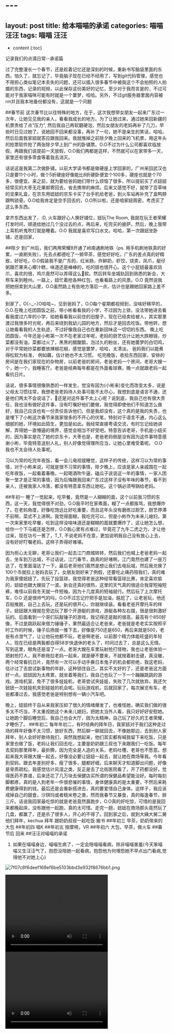 # ---
layout: post
title:  给本喵喵的承诺
categories: 喵喵 汪汪
tags:  喵喵 汪汪
---

* content
{:toc}

记录我们的点滴日常--承诺篇



	
过了完整漫长一个春节，还是趁着记忆还是深刻的时候，重新书写脑袋里面的东西，怕久了，就忘记了，毕竟脑子现在已经不经用了，写到git代码管理，感觉也不用担心类似笔记本丢失的问题，还可以插入很多春节中被我这个不会拍照的人拍摄的东西，记录的视频，以此保存这份美好的记忆，至少对于我而言是的，不过可能对于我家喵咪可能有时就是一个噩梦，哈哈。另外，不过git服务器里面内容被rm并且我本地备份都没有，这就是一个问题

##春节前
这次春节比以往特殊的地方，在于，这次我想带女朋友一起来广东过一次年，让她见见我的亲人，看看我成长的地方。为了让她过来，通过她来回新疆的机票贵给了点“压力", 然后我自己再软磨硬泡，然后女朋友的老妈再补了几刀，早些时日见过她了，说她回不回来都没事，再补了一句，她不是亲生的笑话，哈哈。然后后面我家妞就答应跟我回来。我就推掉之前除夕晚上回来的飞机票，用这年头的抢票软件抢了两张除夕早上到广州的卧铺票。O.O不过为什么公司都喜欢临放假，再跟我们说提前一天放假，O.O我们两都是这样，不然就可以在家带多一天，家里还有很多零食等着我去消灭。

话说这是我第二次做卧铺，以前大学读书都是做硬座上学回家的，广州来回武汉也只是要11个小时，做个5折硬座好像能比8折硬卧便宜个100多，硬座也就是个70多，很便宜。来之前，就为要给爸妈她们带什么烦恼了很多，所以提前买了点妞妞经常买的大枣无花果邮寄回去，省去携带的麻烦。后来又感觉不好，就带了百草味的坚果礼盒，在京东用妞妞的京东卡买了台手机给老爸，到火车站再补充了盒鸭脖跟鸭锁骨。O.O给我肯定是空手回去的，O.O所以啦，还是咱家妞周密，考虑买了这么多东西。

拿齐东西出发了，:D, 火车跟好心人换好铺位，妞玩The Room, 我就在玩王者荣耀打发时间，顺道给她过几个没过去的点，再后来，吃完买的披萨。然后，晚上我带上耳机听鬼吹灯就是睡着。O.O 我就是喜欢写口水文。哈哈，第一次跟妞坐卧铺，还是回家，


##除夕
到广州后，我们两用荣耀8开通了岭南通刷地铁（ps. 用手机刷地铁真的好累，一直刷失败），先去点都德吃了一顿早茶，感觉好好吃，广东的差点真的好精致，好好吃，O.O假装我不是广东的，红米肠，炸鲜奶，虾饺，烧卖，凤爪，艇仔粥跟芒果夹心椰汁糕，味道还是棒棒的，吃的妞也很开心。这个小屁妞最喜欢凤爪，喜欢的很，鸡爪竟然可以弄得这么软。然后转车坐城轨回到熟悉的新会，大熬车来到睦州。一路上，妞忙着抢各种红包，也看看路上的风景。O.O 竟然说我把她拐卖到大山里，O.O虽然路上有些地方落后一点，估计也是跟她回家路上差不多。

到家了，O(∩_∩)O哈哈~，见到爸妈了，O.O每个星期都视频到，没啥好稀罕的，O.O.在晚上吃团圆饭之前，带小彬看看我的小学，不过因为上锁，没法带她进去看看我度过六年的小学，给她看看我以前住的旧屋子，现在已经卖给被人，其实那里渡过我很多时光呢，再后来绕到我幼儿园的地方，然后才是回去吃饭。带他转，想让她看看我的人生轨迹，不过好像我自己也在重新回味这一切切的东西。 晚上吃团圆饭，今年还是小彬第一次不在老家过年呢，老妈的厨艺估计让她大跌眼镜，炒菜都没有油，菜都过火了，黑黑的醋酸鹅，泡过久的粉丝，还有她噩梦的白切鸡，对于平常她炒菜都要放辣椒花椒，感觉是噩梦，哈哈，太清淡。 爸妈我们以能煮得松软为标准， 例如藕，估计她也不太习惯。 吃完晚饭，收拾东西回家，安排的房间是在我们家现在的杂物房，以前老爸的房间，老爸老妈一个房间，老哥大嫂一个，她一个，我睡客厅。老爸是经典每年都是在外面看球赛，晚一点就跟老妈一起看抗日片。

话说，很多事情很像熟悉的一样发生，觉没有因为(小彬来)变化而改变太多，说是父母太习惯往常，我想老爸老妈待人处事可能不太尽心，我想到底是语言不通，还是他们两太不会说话了，还是对这件事不太上心呢？说到底，我自己也有很大责任，我也没有做好这件事，没有叮嘱好他们要做，我觉得即使他们不知道怎么做好，我自己应该也有一份责任告诉他们，但是我却没有，这个真的是我的失责，也是埋下了小彬这次春节来我家很多的不开心的伏笔，特别对于语言不通，内心这么细腻的她，环境如此陌生，更加是如此。我经常直接粤语交流，有时忘记给她讲解，弄得她一直懵逼的境界，感觉会相当不好受吧。特意告诉老哥，手机是小妞买的，因为事实是花了她的京东卡，大枣也是，老爸老妈倒是没有因为这件事特意感谢小彬，毕竟特意送别人礼，别人好像觉得理所应当，让她心里难受着呢。 O.O 我也不太会待人处事呢。

习以为常的吃完年夜饭，看一会儿电视就睡觉，这样子的传统，这样习以为常的事情，对于小彬来说，可就是很不习常的事情，除夕晚上，应该是家人亲戚围在一起吃年夜饭，一起看着春晚，一起喝酒吹牛逼，磕瓜子说说这一年的事情，一家人团聚一堂才是正常的事情，因为后悔跟我回来广东过这样子没有年味的春节，看不到亲人，还被我家人冷落，都没有特意拿东西让她吃。这个锅必须甩锅给老妈。

##年初一
睡了一觉起来，吃早餐，竟然是一人糊糊的面，这个以前我习惯的东西，这一天，我觉得很不对劲，O.O我平时在家煮面，糊了一点都挨骂，我想爆炸了。在老妈角度，好像吃饱远比好吃重要，而且这年头没有磨练过厨艺，厨艺停滞不前啊，菜式不上进啊。我觉得面糊，我吃完可以，但是小彬作为未来儿媳妇，第一次来家里吃早餐，吃到这样没啥味道还是糊糊的面就要爆炸了，这让她怎么想，给你一个下马威还是怎样，O.O我心里有点难过，毕竟花了九牛二虎之力，才让他过来，现在功亏一篑了，T_T, 不说老妈不在意，更加说明我自己没有放心上去，没有好好叮嘱老妈。这样子弄得好难堪。

因为担心太无聊，老哥让我们一起去江门商城转转，然后我们也喊上老爸老妈一起去，坐车到万达城，不过话说，江门春节，路真的好堵啊，江门竟然也建了一座万达了，在里面溜达了一下，最后老哥他们竟然是想让我们去电玩城，然后我兑换了100个币就拉上爸妈去玩了。女朋友刚好来了例假，还要吃止痛药陪我们，真的难为我家傻妞妞了。先玩了投篮球，我觉得老爸这种经常看篮球比赛，肯定喜欢偷的，妞妞也跟大嫂投了一波。新会还真的很热，这里的天气真的很适合我穿短袖短裤，难怪以前我冬天就一件短袖，因为十几度真的短袖就行。然后玩了上次摩托车，O.O 还是很帅气的吗，O.O不过忘记拧把手是加油，尴尬了，让老爸玩，他还百般推脱，自己上去玩，还是玩的很开心，你就继续装。看看老爸开摩托车的样子。妞妞跟大嫂就在旁边玩了那个开游艇的游戏，游艇各种左右摆，很是很刺激好玩的。后面看到一个哥们玩敲锤子的游戏，我记得还是敲的很高，最高有个850好像，不过是跳跃起来借力锤锤子，果然最适合让老爸来，老爸就是老老实实按照平时工作的时候，锤子后扬就一推下去，好像是750还是650，再后来就是500，老爸有点泄气了，让让他玩他都不玩，老爸啊老爸，以前那个精力体能旺盛的年轻人，现在已经是两鬓都白得58岁快退休的老头了，时间过去了，总是这么无情。写到这里，眼角还是湿了一点。老哥大嫂在车里玩射抢打怪物，我也让老爸体验一把射抢打人，我不断拖拉老妈一起来，就是硬不要来，不就按着射击键，真没辙，两个经常看抗日片，竟然有一次可以手动手撕日本鬼子的机会都拒绝，我这老妈，估计过了去尝试新事物的年龄，这种锁住自己，其实不太好的了，还是老爸这方面好一点。妞妞因为太疼累，就坐着等我们，我自己也玩了一下一个蹦蹦跳跳的游戏。游戏机室，免不了很多娃娃机，老哥尝试夹娃娃，失败了几次就放弃。我还欠妞妞一次娃娃机夹到娃娃的机会呢。玩玩游戏机，后就回家了，每次展览有车，老爸都凑过去，我感觉老爸是特别想有一辆小汽车吧。

晚上，妞妞终于自从来我家压抑了很久的情绪爆发了，也难怪她，确实我们做的很多太不巧当，不太重视她这个未来儿媳妇，把她太当外人看，我只好好好安慰她。让她跑个脚后睡觉后，我自己也会大厅，因为太精神，自己玩了好久的王者荣耀，才睡伤了。
##年初二
每年年初二，有时经典的拜年日，我家妞对于我们这种走过场的拜年好像不太习惯，放好东西，然后聊一聊就回去，不像她那边，去到别人家拜年，别人会好好款待我们，突然我想起来，他们其实都有喊我留下来吃饭，只是家里也做了饭，老妈让我们回去吃，主要是奶奶跟三叔也下来跟我们一吃饭。每年去契妈那里拜年，最折腾，因为完全是人造的关系，老妈吐槽，老哥也不愿意。想起来我大哥跟大嫂一起去，好像没必要让妞妞一起去，就让她在商场等我。今年看到契妈，跟去年差别好多，瘦了很多，腿都好细，后来聊天才知道脚出问题，好像是骨质疏松，我感觉估计风湿之类，反正是去了北街医院看了，开了药都没好，觉得医药不靠谱，后来还花了几万块去保健店买所谓的保健品希望能治好。每时每刻脚都疼，真的是人到老年一件很悲催的事情，身体健康真的是太重要，不然后来耗费健康得到的钱，最后还是会重新搭进去，真的要爱惜自己身体。这样子，我应该戒掉自己的甜食，沙琪玛或者糙米卷之类，然而我春节又暴食，真的每逢春节，胖三斤。话说我回家最吃惊的就是老爸竟然晨跑步，O.O真的好吃惊，可惜的是我回来都晚起床，没有跟他一起跑，真的太可惜。走完一趟，妞妞在商场那头竟然玩了几盘，都赢了，还是杀了很多人，开心的不得了。回到家之后，就到大姨大舅二舅他们拜年，kechua
拜年 跟奶奶叔叔一起吃饭 搬书
##年初三
早茶，奶奶带来的大包
##年初四
唱K
##年初五
按摩椅，VR
##年初六
大包，早茶，做火车
##春节后
回来
##汪汪对喵喵的承诺
1. 如果在喵喵身边，喵喵生病了，一定会陪喵喵看病，除非喵喵害羞(今天笨喵喵又生汪汪气了，抱怨没陪她一起看病，抱怨他为何埋怨她不早点出门看病,觉得他不对她上心)

![7f07c8f6deef169ef6be5103bbd3e932f8676bb1.png](http://ok17kve7y.bkt.clouddn.com/dogCareCat.jpeg)



<video width="320" height="240" src="http://okscgwx7m.bkt.clouddn.com/VID_20170201_155618.mp4" controls="controls">
</video>
<video width="320" height="240" src="http://okscgwx7m.bkt.clouddn.com/VID_20170201_155618.mp4" controls="controls">
</video>


